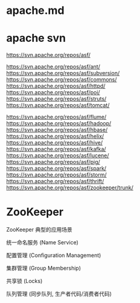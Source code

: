
# apache.md  


# apache svn  

https://svn.apache.org/repos/asf/

https://svn.apache.org/repos/asf/ant/
https://svn.apache.org/repos/asf/subversion/
https://svn.apache.org/repos/asf/commons/
https://svn.apache.org/repos/asf/httpd/
https://svn.apache.org/repos/asf/poi/
https://svn.apache.org/repos/asf/struts/
https://svn.apache.org/repos/asf/tomcat/

https://svn.apache.org/repos/asf/flume/
https://svn.apache.org/repos/asf/hadoop/
https://svn.apache.org/repos/asf/hbase/
https://svn.apache.org/repos/asf/helix/
https://svn.apache.org/repos/asf/hive/
https://svn.apache.org/repos/asf/kafka/
https://svn.apache.org/repos/asf/lucene/
https://svn.apache.org/repos/asf/pig/
https://svn.apache.org/repos/asf/spark/
https://svn.apache.org/repos/asf/storm/
https://svn.apache.org/repos/asf/thrift/
https://svn.apache.org/repos/asf/zookeeper/trunk/

 

# ZooKeeper  
 
 ZooKeeper 典型的应用场景


统一命名服务 (Name Service)

配置管理 (Configuration Management)

集群管理 (Group Membership)

共享锁 (Locks)

队列管理  (同步队列, 生产者代码/消费者代码)






